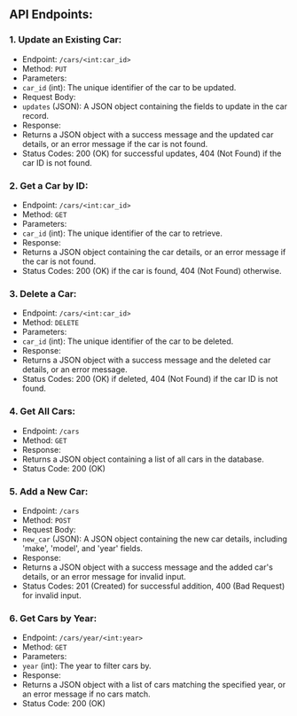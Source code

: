 ## API Endpoints:

### 1. Update an Existing Car:
- Endpoint: `/cars/<int:car_id>`
- Method: `PUT`
- Parameters:
 - `car_id` (int): The unique identifier of the car to be updated.
- Request Body:
 - `updates` (JSON): A JSON object containing the fields to update in the car record.
- Response:
 - Returns a JSON object with a success message and the updated car details, or an error message if the car is not found.
 - Status Codes: 200 (OK) for successful updates, 404 (Not Found) if the car ID is not found.

### 2. Get a Car by ID:
- Endpoint: `/cars/<int:car_id>`
- Method: `GET`
- Parameters:
 - `car_id` (int): The unique identifier of the car to retrieve.
- Response:
 - Returns a JSON object containing the car details, or an error message if the car is not found.
 - Status Codes: 200 (OK) if the car is found, 404 (Not Found) otherwise.

### 3. Delete a Car:
- Endpoint: `/cars/<int:car_id>`
- Method: `DELETE`
- Parameters:
 - `car_id` (int): The unique identifier of the car to be deleted.
- Response:
 - Returns a JSON object with a success message and the deleted car details, or an error message.
 - Status Codes: 200 (OK) if deleted, 404 (Not Found) if the car ID is not found.

### 4. Get All Cars:
- Endpoint: `/cars`
- Method: `GET`
- Response:
 - Returns a JSON object containing a list of all cars in the database.
 - Status Code: 200 (OK)

### 5. Add a New Car:
- Endpoint: `/cars`
- Method: `POST`
- Request Body:
 - `new_car` (JSON): A JSON object containing the new car details, including 'make', 'model', and 'year' fields.
- Response:
 - Returns a JSON object with a success message and the added car's details, or an error message for invalid input.
 - Status Codes: 201 (Created) for successful addition, 400 (Bad Request) for invalid input.

### 6. Get Cars by Year:
- Endpoint: `/cars/year/<int:year>`
- Method: `GET`
- Parameters:
 - `year` (int): The year to filter cars by.
- Response:
 - Returns a JSON object with a list of cars matching the specified year, or an error message if no cars match.
 - Status Code: 200 (OK)
